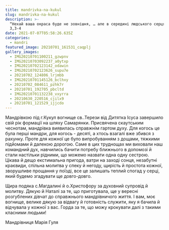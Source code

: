 ```yaml
---
title: mandrivka-na-kukul
slug: mandrivka-na-kukul
description: >-
  “Нехай ваша окраса буде не зовнішня, … але в середині людського серця” 1Пт
  3,3-4
date: 2021-07-07T05:58:26.635Z
categories:
  - mandri
featured_image: 20210701_161531_caqplj
gallery_images:
  - IMG20210701100211_gzwpnv
  - IMG20210703092237_a0ytxp
  - IMG20210702123142_odawin
  - IMG20210702123626_supu7e
  - 20210702_124806_lrjmbb
  - IMG20210701145126_bclhxy
  - 20210702_084611_pzhk7r
  - 20210701_192705_pbcltd
  - IMG20210701132238_vxyrra
  - 20210630_220516_cjilx9
  - 20210701_121529_ijjcdo
---
```

Мандрівкою під г.Кукул вогнище св..Терези від Дитятка Ісуса завершило свій рік формації на шляху Самарянки. Присвячена скаутським чеснотам, мандрівка виявилась справжнім гартом духу. Для когось це була перші мандри, для когось -  десяті, а хтось взагалі вже збився з рахунку. Проте для кожної це було випробуванням з дощами, тяжкими підйомами й далекою дорогою. Саме в цих труднощах ми виховали наш командний дух, навчились бачити потребу ближнього в допомозі й стали настільки рідними, що можемо назвати одна одну сестрою. Цікава й дещо екстимальна пригода, ватри на заході сонця, незабутні краєвиди, спільна молитва у спеку й негоду, щирість й простота кожної, зворушливе прощання у поїзді, все це залишать теплий спогад у серці, який будемо згадувати ще довго-довго.

Щира подяка с.Магдалині й о.Христофору за духовний супровід й молитву. Дякую й Наталі за те, що приготувала, ще у вересні розгублених дівчат до справжнього мандрівничого життя. І вам, моє вогнище, велике дякую за відвагу й готовність служити, яку я бачила й відчувала у кожної з вас. Горда за те, що можу крокувати далі з такими класними людьми!

Мандрівниця Марія Гуля
